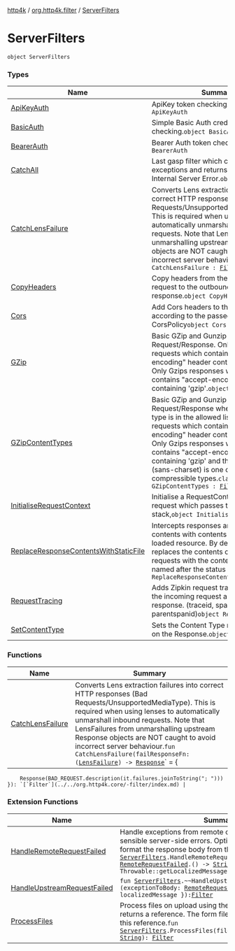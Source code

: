 [http4k](../../index.md) / [org.http4k.filter](../index.md) / [ServerFilters](./index.md)

# ServerFilters

`object ServerFilters`

### Types

| Name | Summary |
|---|---|
| [ApiKeyAuth](-api-key-auth/index.md) | ApiKey token checking.`object ApiKeyAuth` |
| [BasicAuth](-basic-auth/index.md) | Simple Basic Auth credential checking.`object BasicAuth` |
| [BearerAuth](-bearer-auth/index.md) | Bearer Auth token checking.`object BearerAuth` |
| [CatchAll](-catch-all/index.md) | Last gasp filter which catches all exceptions and returns a formatted Internal Server Error.`object CatchAll` |
| [CatchLensFailure](-catch-lens-failure.md) | Converts Lens extraction failures into correct HTTP responses (Bad Requests/UnsupportedMediaType). This is required when using lenses to automatically unmarshall inbound requests. Note that LensFailures from unmarshalling upstream Response objects are NOT caught to avoid incorrect server behaviour.`object CatchLensFailure : `[`Filter`](../../org.http4k.core/-filter/index.md) |
| [CopyHeaders](-copy-headers/index.md) | Copy headers from the incoming request to the outbound response.`object CopyHeaders` |
| [Cors](-cors/index.md) | Add Cors headers to the Response, according to the passed CorsPolicy`object Cors` |
| [GZip](-g-zip/index.md) | Basic GZip and Gunzip support of Request/Response. Only Gunzips requests which contain "transfer-encoding" header containing 'gzip' Only Gzips responses when request contains "accept-encoding" header containing 'gzip'.`object GZip` |
| [GZipContentTypes](-g-zip-content-types/index.md) | Basic GZip and Gunzip support of Request/Response where the content-type is in the allowed list. Only Gunzips requests which contain "transfer-encoding" header containing 'gzip' Only Gzips responses when request contains "accept-encoding" header containing 'gzip' and the content-type (sans-charset) is one of the compressible types.`class GZipContentTypes : `[`Filter`](../../org.http4k.core/-filter/index.md) |
| [InitialiseRequestContext](-initialise-request-context/index.md) | Initialise a RequestContext for each request which passes through the Filter stack,`object InitialiseRequestContext` |
| [ReplaceResponseContentsWithStaticFile](-replace-response-contents-with-static-file/index.md) | Intercepts responses and replaces the contents with contents of the statically loaded resource. By default, this Filter replaces the contents of unsuccessful requests with the contents of a file named after the status code.`object ReplaceResponseContentsWithStaticFile` |
| [RequestTracing](-request-tracing/index.md) | Adds Zipkin request tracing headers to the incoming request and outbound response. (traceid, spanid, parentspanid)`object RequestTracing` |
| [SetContentType](-set-content-type/index.md) | Sets the Content Type response header on the Response.`object SetContentType` |

### Functions

| Name | Summary |
|---|---|
| [CatchLensFailure](-catch-lens-failure.md) | Converts Lens extraction failures into correct HTTP responses (Bad Requests/UnsupportedMediaType). This is required when using lenses to automatically unmarshall inbound requests. Note that LensFailures from unmarshalling upstream Response objects are NOT caught to avoid incorrect server behaviour.`fun CatchLensFailure(failResponseFn: (`[`LensFailure`](../../org.http4k.lens/-lens-failure/index.md)`) -> `[`Response`](../../org.http4k.core/-response/index.md)` = {
        Response(BAD_REQUEST.description(it.failures.joinToString("; ")))
    }): `[`Filter`](../../org.http4k.core/-filter/index.md) |

### Extension Functions

| Name | Summary |
|---|---|
| [HandleRemoteRequestFailed](../-handle-remote-request-failed.md) | Handle exceptions from remote calls and convert them into sensible server-side errors. Optionally pass in a function to format the response body from the exception.`fun `[`ServerFilters`](./index.md)`.HandleRemoteRequestFailed(exceptionToBody: `[`RemoteRequestFailed`](../../org.http4k.cloudnative/-remote-request-failed/index.md)`.() -> `[`String`](https://kotlinlang.org/api/latest/jvm/stdlib/kotlin/-string/index.html)` = Throwable::getLocalizedMessage): `[`Filter`](../../org.http4k.core/-filter/index.md) |
| [HandleUpstreamRequestFailed](../-handle-upstream-request-failed.md) | `fun `[`ServerFilters`](./index.md)`.~~HandleUpstreamRequestFailed~~(exceptionToBody: `[`RemoteRequestFailed`](../../org.http4k.cloudnative/-remote-request-failed/index.md)`.() -> `[`String`](https://kotlinlang.org/api/latest/jvm/stdlib/kotlin/-string/index.html)` = { localizedMessage }): `[`Filter`](../../org.http4k.core/-filter/index.md) |
| [ProcessFiles](../-process-files.md) | Process files on upload using the passed consumer, which returns a reference. The form file is replaced in the form with this reference.`fun `[`ServerFilters`](./index.md)`.ProcessFiles(fileConsumer: (File) -> `[`String`](https://kotlinlang.org/api/latest/jvm/stdlib/kotlin/-string/index.html)`): `[`Filter`](../../org.http4k.core/-filter/index.md) |
